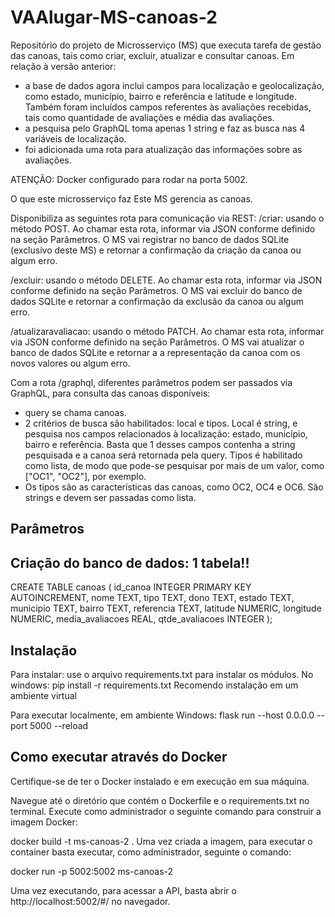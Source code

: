 # VAAlugar-MS-canoas-2

Repositório do projeto de Microsserviço (MS) que executa tarefa de gestão das canoas, tais como criar, excluir, atualizar e consultar canoas.
Em relação à versão anterior:
- a base de dados agora inclui campos para localização e geolocalização, como estado, município, bairro e referência e latitude e longitude. Também foram incluídos campos referentes às avaliações recebidas, tais como quantidade de avaliações e média das avaliações.
- a pesquisa pelo GraphQL toma apenas 1 string e faz as busca nas 4 variáveis de localização.
- foi adicionada uma rota para atualização das informações sobre as avaliações.

ATENÇÃO: Docker configurado para rodar na porta 5002.

O que este microsserviço faz
Este MS gerencia as canoas.

Disponibiliza as seguintes rota para comunicação via REST:
/criar: usando o método POST. Ao chamar esta rota, informar via JSON conforme definido na seção Parâmetros. O MS vai registrar no banco de dados SQLite (exclusivo deste MS) e retornar a confirmação da criação da canoa ou algum erro.

/excluir: usando o método DELETE. Ao chamar esta rota, informar via JSON conforme definido na seção Parâmetros. O MS vai excluir do banco de dados SQLite e retornar a confirmação da exclusão da canoa ou algum erro.

/atualizaravaliacao: usando o método PATCH. Ao chamar esta rota, informar via JSON conforme definido na seção Parâmetros. O MS vai atualizar o banco de dados SQLite e retornar a a representação da canoa com os novos valores ou algum erro.

Com a rota /graphql, diferentes parâmetros podem ser passados via GraphQL, para consulta das canoas disponíveis:
- query se chama canoas.
- 2 critérios de busca são habilitados: local e tipos. Local é string, e pesquisa nos campos relacionados à localização: estado, município, bairro e referência. Basta que 1 desses campos contenha a string pesquisada e a canoa será retornada pela query. Tipos é habilitado como lista, de modo que pode-se pesquisar por mais de um valor, como ["OC1", "OC2"], por exemplo.
- Os tipos são as características das canoas, como OC2, OC4 e OC6. São strings e devem ser passadas como lista.



## Parâmetros






## Criação do banco de dados: 1 tabela!!
CREATE TABLE canoas (
    id_canoa         INTEGER PRIMARY KEY AUTOINCREMENT,
    nome             TEXT,
    tipo             TEXT,
    dono             TEXT,
    estado           TEXT,
    municipio        TEXT,
    bairro           TEXT,
    referencia       TEXT,
    latitude         NUMERIC,
    longitude        NUMERIC,
    media_avaliacoes REAL,
    qtde_avaliacoes  INTEGER
);

## Instalação
Para instalar: use o arquivo requirements.txt para instalar os módulos. No windows: pip install -r requirements.txt Recomendo instalação em um ambiente virtual

Para executar localmente, em ambiente Windows: flask run --host 0.0.0.0 --port 5000 --reload

## Como executar através do Docker
Certifique-se de ter o Docker instalado e em execução em sua máquina.

Navegue até o diretório que contém o Dockerfile e o requirements.txt no terminal. Execute como administrador o seguinte comando para construir a imagem Docker:

docker build -t ms-canoas-2 .
Uma vez criada a imagem, para executar o container basta executar, como administrador, seguinte o comando:

docker run -p 5002:5002 ms-canoas-2

Uma vez executando, para acessar a API, basta abrir o http://localhost:5002/#/ no navegador.
